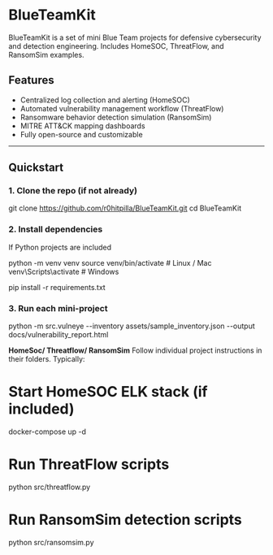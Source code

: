 # BlueTeamKit

BlueTeamKit is a set of mini Blue Team projects for defensive cybersecurity and detection engineering. Includes HomeSOC, ThreatFlow, and RansomSim examples.

## Features

- Centralized log collection and alerting (HomeSOC)
- Automated vulnerability management workflow (ThreatFlow)
- Ransomware behavior detection simulation (RansomSim)
- MITRE ATT&CK mapping dashboards
- Fully open-source and customizable

---

## Quickstart

### 1. Clone the repo (if not already)

git clone https://github.com/r0hitpilla/BlueTeamKit.git
cd BlueTeamKit

### 2. Install dependencies

If Python projects are included

python -m venv venv
source venv/bin/activate  # Linux / Mac
venv\Scripts\activate     # Windows

pip install -r requirements.txt

### 3. Run each mini-project

python -m src.vulneye --inventory assets/sample_inventory.json --output docs/vulnerability_report.html

**HomeSoc/ Threatflow/ RansomSim**
Follow individual project instructions in their folders. Typically:

# Start HomeSOC ELK stack (if included)
docker-compose up -d

# Run ThreatFlow scripts
python src/threatflow.py

# Run RansomSim detection scripts
python src/ransomsim.py

